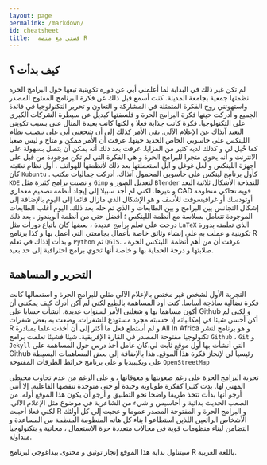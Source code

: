 ```yaml
---
layout: page
permalink: /markdown/
id: cheatsheet
title:  قصتي مع منصة R
---
```



## كيف بدأت ؟ 

لم تكن غير ذلك في البداية لما أعلمني أبي عن دورة تكوينية تبعها حول البرامج الحرة نظمتها جمعية بجامعة المدينة. كنت أسمع قبل ذلك عن فكرة البرنامج المفتوح المصدر واستهوتني روح الفكرة المتمثلة في المشاركة و التعاون و تحرير التكنولوجيا في فائدة الجميع و أدركت حينها فكرة البرامج الحرة و فلسفتها كبديل عن سيطرة الشركات الكبرى على التكنولوجيا. فكرة كانت جذابة فعلا و لكنها كانت بعيدة المنال عني بسبب تكويني البعيد آنذاك عن الإعلام الآلي. بقي الأمر كذلك إلى أن شجعني أبي على تنصيب نظام اللينكس على حاسوبي الخاص الجديد حينها. عرفت أن الأمر ممكن و متاح و ليس صعبا كما خُيل لي و كذلك لديه كثير من المزايا. عرفت بعد ذلك أنه يمكن أن يتصل بسهولة على الانترنت و أنه يحوي متجرا للبرامج الحرة و هي الفكرة التي لم تكن موجودة من قبل على أجهزة اللينكس و لعل غوغل و آبل استعملتها بعد ذلك لأنظمتها للهواتف . أول نظام نصّبته كان ``` Kubuntu ``` . كأول برنامج لينكس على حاسوبي المحمول آنذاك. أدركت جماليات مكتب ``` KDE ```  و نصبت برامج كثيرة مثل ```Gimp``` لتعديل الصور و ```Blender``` للنمذجة الأشكال ثلاثية البعد و غيرها. لكني لم أجد سبيلا إلى إيجاد أنظمة تصميم معماري CAD قوية تحاكي منظومة أوتودسك أو غرافيسوفت للأسف و هو الإشكال الذي مازال قائما إلى اليوم بالإضافة إلى إشكال التجانس بين البرامج و بين الطابعات و الذي تم حله بعد ذلك. اليوم أغلب الطابعات الموجودة تتعامل بسلاسة مع أنظمة اللينكس ؛ أفضل حتى من أنظمة الويندوز . بعد ذلك درجت على تعلم برامج عديدة ، بعضها كان باتباع دورات مثل ```LaTeX``` الذي تعلمته بدورة تكوينية و عملت به على إنشاء وثائق خاصة بأعمال بجامعتي التي أعمل بها و كذا برنامج R و بدأت إذذاك في تعلم  ```Python``` ثم ```QGIS```. عرفت أن من أهم أنظمة اللينكس الحرة ، صلابتها و درجة الحماية بها و خاصة أنها تحوي برامج احترافية إلى حد بعيد.

## التحرير و المساهمة 

التجربة الأول لشخص غير مختص بالإعلام الآلي مثلي للبرامج الحرة و استعمالها كانت فكرة نضالية ساذجة أساسا. كنت أود المساهمة بالطبع لكني لم أكن أدرك كيف يمكنني أن أكون مساهما بها و شغلني الأمر لسنوات عديدة. أنشأت حسابا على Github و لكني لم أكن أحسن شيئا في إمكانياته إذ حسبته مجرد مستودع للشفرات. وضعت به بعض شفرات R و لم أستطع فعل ما أكثر إلى أن أخذت علما بمبادرة  All In Africa و هو برنامج لنشر تكنولوجيا مفتوحة المصدر في القارة الإفريقية. شيئا فشيئا تعلمت برامج ```Github``` ، ```Git``` و ```Jekyll``` التي أنشأت بها أول موقع ثابت لي.كان عامل أخذ درس حول المساهمة على Github رئيسيا لي لإنجاز فكرة هذا الموقع. هذا بالإضافة إلى بعض المساهمات البسيطة على ويكيبيديا و على برنامج خرائط الطرقات المفتوحة ```OpenStreetMap```

تجربة البرامج الحرة على رغم صعوبتها و معوقاتها ، و على الرغم من عدم تجاوب محيطي المهني لها. بدت كثيرا كفكرة طوباوية وحيدة أو حتى متوحدة تنقصها الفاعلية. إلا أنني أرجو أنها بدأت تتخذ طريقا واضحا نحو التطبيق و أرجو أن يكون هذا الموقع أوله.
من الصعب الحديث بذاتية و أحاسيس و شيء من الشاعرية في موضوع مثل الإعلام الآلي. لكني فعلا أحببت R و البرامج الحرة و المفتوحة المصدر عموما و عجبت إلى كل أولئك الأشخاص الرائعين اللذين استطاعو ا بناء  كل هاته المنظومة المنظمة من المساعدة و التضامن لبناء منظومات قوية في مجالات متعددة حرة الاستعمال ، مجانية و بتكنولوجيا متداولة.

سيتناول بداية هذا الموقع إنجاز توثيق  و محتوى بيداغوجي لبرنامج R باللغة العربية.
